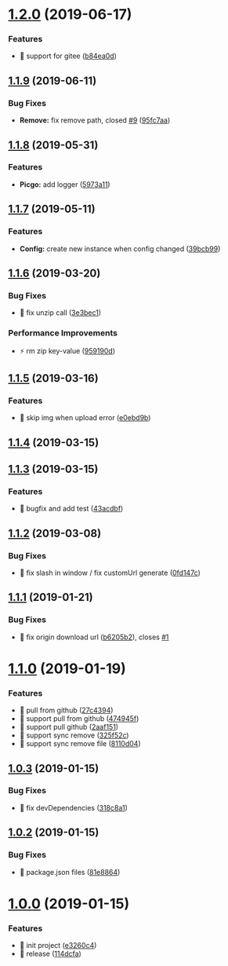 # [1.2.0](https://github.com/zWingz/picgo-plugin-github-plus/compare/v1.1.9...v1.2.0) (2019-06-17)


### Features

* 🎸 support for gitee ([b84ea0d](https://github.com/zWingz/picgo-plugin-github-plus/commit/b84ea0d))



## [1.1.9](https://github.com/zWingz/picgo-plugin-github-plus/compare/v1.1.8...v1.1.9) (2019-06-11)


### Bug Fixes

* **Remove:** fix remove path, closed [#9](https://github.com/zWingz/picgo-plugin-github-plus/issues/9) ([95fc7aa](https://github.com/zWingz/picgo-plugin-github-plus/commit/95fc7aa))



## [1.1.8](https://github.com/zWingz/picgo-plugin-github-plus/compare/v1.1.7...v1.1.8) (2019-05-31)


### Features

* **Picgo:** add logger ([5973a11](https://github.com/zWingz/picgo-plugin-github-plus/commit/5973a11))



## [1.1.7](https://github.com/zWingz/picgo-plugin-github-plus/compare/v1.1.6...v1.1.7) (2019-05-11)


### Features

* **Config:** create new instance when config changed ([39bcb99](https://github.com/zWingz/picgo-plugin-github-plus/commit/39bcb99))



## [1.1.6](https://github.com/zWingz/picgo-plugin-github-plus/compare/v1.1.5...v1.1.6) (2019-03-20)


### Bug Fixes

* 🐛 fix unzip call ([3e3bec1](https://github.com/zWingz/picgo-plugin-github-plus/commit/3e3bec1))


### Performance Improvements

* ⚡️ rm zip key-value ([959190d](https://github.com/zWingz/picgo-plugin-github-plus/commit/959190d))



## [1.1.5](https://github.com/zWingz/picgo-plugin-github-plus/compare/v1.1.4...v1.1.5) (2019-03-16)


### Features

* 🎸 skip img when upload error ([e0ebd9b](https://github.com/zWingz/picgo-plugin-github-plus/commit/e0ebd9b))



## [1.1.4](https://github.com/zWingz/picgo-plugin-github-plus/compare/1.1.3...v1.1.4) (2019-03-15)



## [1.1.3](https://github.com/zWingz/picgo-plugin-github-plus/compare/1.1.2...1.1.3) (2019-03-15)


### Features

* 🎸 bugfix and add test ([43acdbf](https://github.com/zWingz/picgo-plugin-github-plus/commit/43acdbf))



## [1.1.2](https://github.com/zWingz/picgo-plugin-github-plus/compare/1.1.1...1.1.2) (2019-03-08)


### Bug Fixes

* 🐛 fix slash in window / fix customUrl generate ([0fd147c](https://github.com/zWingz/picgo-plugin-github-plus/commit/0fd147c))



## [1.1.1](https://github.com/zWingz/picgo-plugin-github-plus/compare/1.1.0...1.1.1) (2019-01-21)


### Bug Fixes

* 🐛 fix origin download url ([b6205b2](https://github.com/zWingz/picgo-plugin-github-plus/commit/b6205b2)), closes [#1](https://github.com/zWingz/picgo-plugin-github-plus/issues/1)



# [1.1.0](https://github.com/zWingz/picgo-plugin-github-plus/compare/1.0.3...1.1.0) (2019-01-19)


### Features

* 🎸 pull from github ([27c4394](https://github.com/zWingz/picgo-plugin-github-plus/commit/27c4394))
* 🎸 support pull from github ([474945f](https://github.com/zWingz/picgo-plugin-github-plus/commit/474945f))
* 🎸 support pull github ([2aaf151](https://github.com/zWingz/picgo-plugin-github-plus/commit/2aaf151))
* 🎸 support sync remove ([325f52c](https://github.com/zWingz/picgo-plugin-github-plus/commit/325f52c))
* 🎸 support sync remove file ([8110d04](https://github.com/zWingz/picgo-plugin-github-plus/commit/8110d04))



## [1.0.3](https://github.com/zWingz/picgo-plugin-github-plus/compare/1.0.2...1.0.3) (2019-01-15)


### Bug Fixes

* 🐛 fix devDependencies ([318c8a1](https://github.com/zWingz/picgo-plugin-github-plus/commit/318c8a1))



## [1.0.2](https://github.com/zWingz/picgo-plugin-github-plus/compare/1.0.1...1.0.2) (2019-01-15)


### Bug Fixes

* 🐛 package.json files ([81e8864](https://github.com/zWingz/picgo-plugin-github-plus/commit/81e8864))



# [1.0.0](https://github.com/zWingz/picgo-plugin-github-plus/compare/e3260c4...1.0.0) (2019-01-15)


### Features

* 🎸 init project ([e3260c4](https://github.com/zWingz/picgo-plugin-github-plus/commit/e3260c4))
* 🎸 release ([114dcfa](https://github.com/zWingz/picgo-plugin-github-plus/commit/114dcfa))



